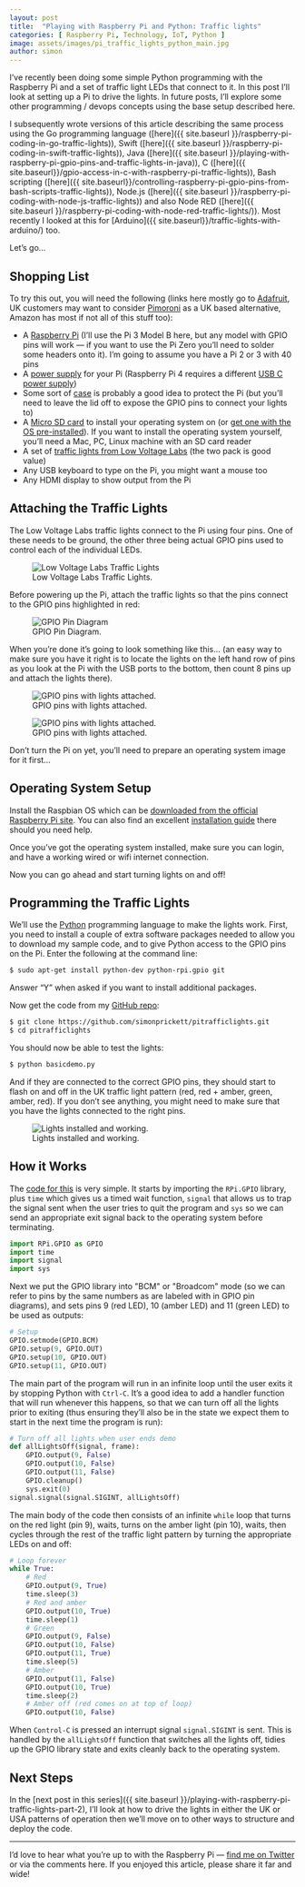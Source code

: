 ```yaml
---
layout: post
title:  "Playing with Raspberry Pi and Python: Traffic lights"
categories: [ Raspberry Pi, Technology, IoT, Python ]
image: assets/images/pi_traffic_lights_python_main.jpg
author: simon
---
```

I’ve recently been doing some simple Python programming with the Raspberry Pi and a set of traffic light LEDs that connect to it. In this post I’ll look at setting up a Pi to drive the lights. In future posts, I’ll explore some other programming / devops concepts using the base setup described here.

I subsequently wrote versions of this article describing the same process using the Go programming language ([here]({{ site.baseurl }}/raspberry-pi-coding-in-go-traffic-lights)), Swift ([here]({{ site.baseurl }}/raspberry-pi-coding-in-swift-traffic-lights)), Java ([here]({{ site.baseurl }}/playing-with-raspberry-pi-gpio-pins-and-traffic-lights-in-java)), C ([here]({{ site.baseurl}}/gpio-access-in-c-with-raspberry-pi-traffic-lights)), Bash scripting ([here]({{ site.baseurl}}/controlling-raspberry-pi-gpio-pins-from-bash-scripts-traffic-lights)), Node.js ([here]({{ site.baseurl }}/raspberry-pi-coding-with-node-js-traffic-lights)) and also Node RED ([here]({{ site.baseurl }}/raspberry-pi-coding-with-node-red-traffic-lights/)).  Most recently I looked at this for [Arduino]({{ site.baseurl}}/traffic-lights-with-arduino/) too.

Let’s go...

## Shopping List

To try this out, you will need the following (links here mostly go to [Adafruit](https://www.adafruit.com/), UK customers may want to consider [Pimoroni](https://shop.pimoroni.com/) as a UK based alternative, Amazon has most if not all of this stuff too):

* A [Raspberry Pi](https://www.adafruit.com/product/3055) (I’ll use the Pi 3 Model B here, but any model with GPIO pins will work — if you want to use the Pi Zero you’ll need to solder some headers onto it). I’m going to assume you have a Pi 2 or 3 with 40 pins
* A [power supply](https://www.adafruit.com/product/1995) for your Pi (Raspberry Pi 4 requires a different [USB C power supply](https://www.adafruit.com/product/4298))
* Some sort of [case](https://www.adafruit.com/product/2256) is probably a good idea to protect the Pi (but you’ll need to leave the lid off to expose the GPIO pins to connect your lights to)
* A [Micro SD card](https://www.adafruit.com/product/1294) to install your operating system on (or [get one with the OS pre-installed](https://www.adafruit.com/product/3259)). If you want to install the operating system yourself, you’ll need a Mac, PC, Linux machine with an SD card reader
* A set of [traffic lights from Low Voltage Labs](http://lowvoltagelabs.com/products/pi-traffic/) (the two pack is good value)
* Any USB keyboard to type on the Pi, you might want a mouse too
* Any HDMI display to show output from the Pi

## Attaching the Traffic Lights

The Low Voltage Labs traffic lights connect to the Pi using four pins. One of these needs to be ground, the other three being actual GPIO pins used to control each of the individual LEDs.

<figure class="figure">
  <img src="{{ site.baseurl }}/assets/images/pi_traffic_lights_python_lights_stock.jpg" class="figure-img img-fluid" alt="Low Voltage Labs Traffic Lights">
  <figcaption class="figure-caption text-center">Low Voltage Labs Traffic Lights.</figcaption>
</figure>

Before powering up the Pi, attach the traffic lights so that the pins connect to the GPIO pins highlighted in red:

<figure class="figure">
  <img src="{{ site.baseurl }}/assets/images/pi_traffic_lights_python_gpio_diagram.png" class="figure-img img-fluid" alt="GPIO Pin Diagram">
  <figcaption class="figure-caption text-center">GPIO Pin Diagram.</figcaption>
</figure>

When you’re done it’s going to look something like this... (an easy way to make sure you have it right is to locate the lights on the left hand row of pins as you look at the Pi with the USB ports to the bottom, then count 8 pins up and attach the lights there).

<figure class="figure">
  <img src="{{ site.baseurl }}/assets/images/pi_traffic_lights_python_lights_attached_1.jpg" class="figure-img img-fluid" alt="GPIO pins with lights attached.">
  <figcaption class="figure-caption text-center">GPIO pins with lights attached.</figcaption>
</figure>

<figure class="figure">
  <img src="{{ site.baseurl }}/assets/images/pi_traffic_lights_python_lights_attached_2.jpg" class="figure-img img-fluid" alt="GPIO pins with lights attached.">
  <figcaption class="figure-caption text-center">GPIO pins with lights attached.</figcaption>
</figure>

Don’t turn the Pi on yet, you’ll need to prepare an operating system image for it first...

## Operating System Setup

Install the Raspbian OS which can be [downloaded from the official Raspberry Pi site](https://www.raspberrypi.org/downloads/raspbian/). You can also find an excellent [installation guide](https://www.raspberrypi.org/documentation/installation/installing-images/README.md) there should you need help.

Once you’ve got the operating system installed, make sure you can login, and have a working wired or wifi internet connection.

Now you can go ahead and start turning lights on and off!

## Programming the Traffic Lights

We’ll use the [Python](https://www.python.org/) programming language to make the lights work. First, you need to install a couple of extra software packages needed to allow you to download my sample code, and to give Python access to the GPIO pins on the Pi. Enter the following at the command line:

```bash
$ sudo apt-get install python-dev python-rpi.gpio git
```

Answer “Y” when asked if you want to install additional packages.

Now get the code from my [GitHub repo](https://github.com/simonprickett/pitrafficlights):

```bash
$ git clone https://github.com/simonprickett/pitrafficlights.git
$ cd pitrafficlights
```

You should now be able to test the lights:

```bash
$ python basicdemo.py
```

And if they are connected to the correct GPIO pins, they should start to flash on and off in the UK traffic light pattern (red, red + amber, green, amber, red). If you don’t see anything, you might need to make sure that you have the lights connected to the right pins.

<figure class="figure">
  <img src="{{ site.baseurl }}/assets/images/pi_traffic_lights_python_working.gif" class="figure-img img-fluid" alt="Lights installed and working.">
  <figcaption class="figure-caption text-center">Lights installed and working.</figcaption>
</figure>

## How it Works

The [code for this](https://github.com/simonprickett/pitrafficlights/blob/master/basicdemo.py) is very simple. It starts by importing the `RPi.GPIO` library, plus `time` which gives us a timed wait function, `signal` that allows us to trap the signal sent when the user tries to quit the program and `sys` so we can send an appropriate exit signal back to the operating system before terminating.

```python
import RPi.GPIO as GPIO
import time
import signal
import sys
```

Next we put the GPIO library into "BCM" or "Broadcom" mode (so we can refer to pins by the same numbers as are labeled with in GPIO pin diagrams), and sets pins 9 (red LED), 10 (amber LED) and 11 (green LED) to be used as outputs:

```python
# Setup
GPIO.setmode(GPIO.BCM)
GPIO.setup(9, GPIO.OUT)
GPIO.setup(10, GPIO.OUT)
GPIO.setup(11, GPIO.OUT)
```

The main part of the program will run in an infinite loop until the user exits it by stopping Python with `Ctrl-C`. It’s a good idea to add a handler function that will run whenever this happens, so that we can turn off all the lights prior to exiting (thus ensuring they’ll also be in the state we expect them to start in the next time the program is run):

```python
# Turn off all lights when user ends demo
def allLightsOff(signal, frame):
    GPIO.output(9, False)
    GPIO.output(10, False)
    GPIO.output(11, False)
    GPIO.cleanup()
    sys.exit(0)
signal.signal(signal.SIGINT, allLightsOff)
```

The main body of the code then consists of an infinite `while` loop that turns on the red light (pin 9), waits, turns on the amber light (pin 10), waits, then cycles through the rest of the traffic light pattern by turning the appropriate LEDs on and off:

```python
# Loop forever
while True: 
    # Red 
    GPIO.output(9, True) 
    time.sleep(3)  
    # Red and amber 
    GPIO.output(10, True) 
    time.sleep(1)  
    # Green 
    GPIO.output(9, False) 
    GPIO.output(10, False) 
    GPIO.output(11, True) 
    time.sleep(5)  
    # Amber 
    GPIO.output(11, False) 
    GPIO.output(10, True) 
    time.sleep(2)  
    # Amber off (red comes on at top of loop) 
    GPIO.output(10, False)
```

When `Control-C` is pressed an interrupt signal `signal.SIGINT` is sent. This is handled by the `allLightsOff` function that switches all the lights off, tidies up the GPIO library state and exits cleanly back to the operating system.

## Next Steps

In the [next post in this series]({{ site.baseurl }}/playing-with-raspberry-pi-traffic-lights-part-2), I’ll look at how to drive the lights in either the UK or USA patterns of operation then we’ll move on to other ways to structure and deploy the code.

---

I’d love to hear what you’re up to with the Raspberry Pi — [find me on Twitter](https://twitter.com/simon_prickett) or via the comments here. If you enjoyed this article, please share it far and wide!